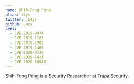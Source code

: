 ```yaml
---
name: Shih-Fong Peng
alias: l4ys
twitter: _L4ys
github: L4ys
cves:
  - CVE-2019-0974
  - CVE-2019-1188
  - CVE-2019-1280
  - CVE-2019-1406
  - CVE-2020-0729
  - CVE-2020-1421
  - CVE-2020-28940
---
```

Shih-Fong Peng is a Security Researcher at Trapa Security.
